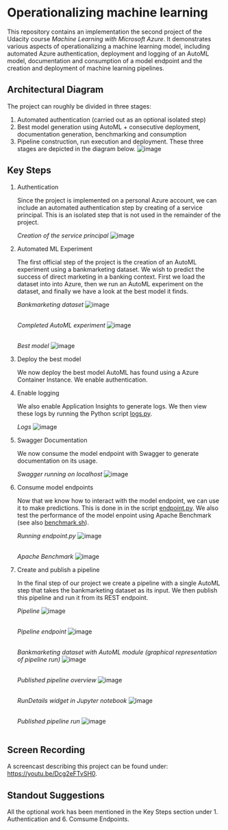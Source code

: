 # Operationalizing machine learning

This repository contains an implementation the second project of the Udacity course *Machine Learning with Microsoft Azure*. It demonstrates various aspects of operationalizing a machine learning model, including automated Azure authentication, deployment and logging of an AutoML model, documentation and consumption of a model endpoint and the creation and deployment of machine learning pipelines.

## Architectural Diagram
The project can roughly be divided in three stages:
1. Automated authentication (carried out as an optional isolated step)
2. Best model generation using AutoML  + consecutive deployment, documentation generation, benchmarking and consumption
3. Pipeline construction, run execution and deployment. 
These three stages are depicted in the diagram below.
![image](../architecture/architecture.svg)

## Key Steps
1. Authentication
   
   Since the project is implemented on a personal Azure account, we can include an automated authentication step by creating of a service principal. This is an isolated step        that is not used in the remainder of the project.
   
   *Creation of the service principal*
   ![image](../screenshots/service_prinicipal.png)
2. Automated ML Experiment

   The first official step of the project is the creation of an AutoML experiment using a bankmarketing dataset. We wish to predict the success of direct marketing in a banking    context. First we load the dataset into into Azure, then we run an AutoML experiment on the dataset, and finally we have a look at the best model it finds.
   
   *Bankmarketing dataset*
   ![image](../screenshots/bankmarketing_dataset.png)
   <br></br>
   
   *Completed AutoML experiment*
   ![image](../screenshots/bankmarketing_data_automl.png)
   <br></br>
   
   *Best model*
   ![image](../screenshots/best_model.png)
3. Deploy the best model

   We now deploy the best model AutoML has found using a Azure Container Instance. We enable authentication.
4. Enable logging

   We also enable Application Insights to generate logs. We then view these logs by running the Python script [logs.py](../logs.py).
   
   *Logs*
   ![image](../screenshots/logs.png)
5. Swagger Documentation

   We now consume the model endpoint with Swagger to generate documentation on its usage.
   
   *Swagger running on localhost*
   ![image](../screenshots/swagger.png)
6. Consume model endpoints

   Now that we know how to interact with the model endpoint, we can use it to make predictions. This is done in in the script [endpoint.py](../endpoint.py). We also test the        performance of the model enpoint using Apache Benchmark (see also [benchmark.sh](../benchmark.sh)). 
   
   *Running endpoint.py*
   ![image](../screenshots/endpoint.png)
   <br></br>
   
   *Apache Benchmark*
   ![image](../screenshots/apache_bench.png)
7. Create and publish a pipeline

   In the final step of our project we create a pipeline with a single AutoML step that takes the bankmarketing dataset as its input. We then publish this pipeline and run it      from its REST endpoint.
   
   *Pipeline*
   ![image](../screenshots/pipeline.png)
   <br></br>
   
   *Pipeline endpoint*
   ![image](../screenshots/pipeline_end_point.png)
   <br></br>
   
   *Bankmarketing dataset with AutoML module (graphical representation of pipeline run)*
   ![image](../screenshots/bankmarketing_data_automl.png)
   <br></br>
   
   *Published pipeline overview*
   ![image](../screenshots/published_pipeline_overview.png)
   <br></br>
   
   *RunDetails widget in Jupyter notebook*
   ![image](../screenshots/run_details.png)
   <br></br>
   
   *Published pipeline run*
   ![image](../screenshots/pipeline_rest_end_point_run.png)
   <br></br>

## Screen Recording
A screencast describing this project can be found under: https://youtu.be/Dcg2eFTvSH0.

## Standout Suggestions
All the optional work has been mentioned in the Key Steps section under 1. Authentication and 6. Comsume Endpoints. 
